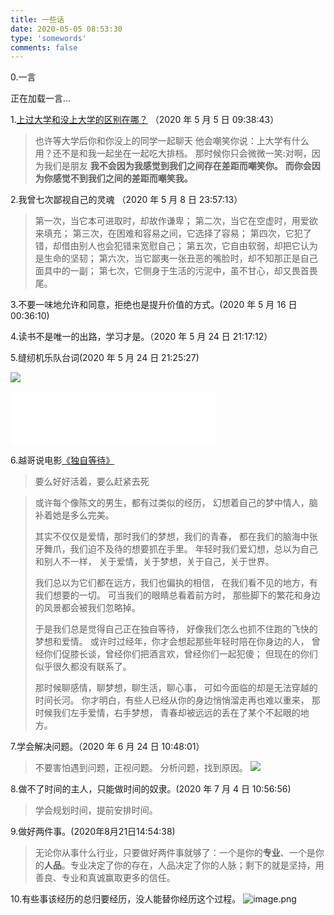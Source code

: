 ```yaml
---
title: 一些话
date: 2020-05-05 08:53:30
type: 'somewords'
comments: false
---
```


<!-- 一言API -->
<!-- 现代写法，推荐 -->
<!-- 兼容低版本浏览器 (包括 IE)，可移除 -->
<script class="pjax-reload" src="https://cdn.jsdelivr.net/npm/bluebird@3/js/browser/bluebird.min.js"></script>
<script class="pjax-reload" src="https://cdn.jsdelivr.net/npm/whatwg-fetch@2.0.3/fetch.min.js"></script>
<!--End-->
<script class="pjax-reload">
  fetch('https://v1.hitokoto.cn')
    .then(function (res){
      return res.json();
    })
    .then(function (data) {
      var hitokoto = document.getElementById('hitokoto');
      hitokoto.innerText = data.hitokoto + '——【' + data.from + '】';
    })
    .catch(function (err) {
      console.error(err);
    })
</script>

0.一言

<p id="hitokoto">正在加载一言...</p>

1.[上过大学和没上大学的区别在哪？](https://www.zhihu.com/question/280100422/answer/566951310) （2020 年 5 月 5 日 09:38:43）

> 也许等大学后你和你没上的同学一起聊天
> 他会嘲笑你说：上大学有什么用？还不是和我一起坐在一起吃大排档。
> 那时候你只会微微一笑:对啊，因为我们是朋友
> **我不会因为我感觉到我们之间存在差距而嘲笑你。** 
> **而你会因为你感觉不到我们之间的差距而嘲笑我。**

2.我曾七次鄙视自己的灵魂 （2020 年 5 月 8 日 23:57:13）

> 第一次，当它本可进取时，却故作谦卑；
> 第二次，当它在空虚时，用爱欲来填充；
> 第三次，在困难和容易之间，它选择了容易；
> 第四次，它犯了错，却借由别人也会犯错来宽慰自己；
> 第五次，它自由软弱，却把它认为是生命的坚韧；
> 第六次，当它鄙夷一张丑恶的嘴脸时，却不知那正是自己面具中的一副；
> 第七次，它侧身于生活的污泥中，虽不甘心，却又畏首畏尾。

3.不要一味地允许和同意，拒绝也是提升价值的方式。(2020 年 5 月 16 日 00:36:10)

4.读书不是唯一的出路，学习才是。（2020 年 5 月 24 日 21:17:12）

5.缝纫机乐队台词(2020 年 5 月 24 日 21:25:27)

![](https://cdn.jsdelivr.net/gh/kitety/blog_img/img/20200923175117.png)

<iframe frameborder="no" border="0" marginwidth="0" marginheight="0" width=330 height=86 src="//music.163.com/outchain/player?type=2&id=512377374&auto=0&height=66"></iframe>

6.越哥说电影[《独自等待》](https://www.youtube.com/watch?v=mi5-1p23hlI)

> 要么好好活着，要么赶紧去死

> 或许每个像陈文的男生，都有过类似的经历，
> 幻想着自己的梦中情人，脑补着她是多么完美。
>
> 其实不仅仅是爱情，那时我们的梦想，我们的青春，
> 都在我们的脑海中张牙舞爪，我们迫不及待的想要抓在手里。
> 年轻时我们爱幻想，总以为自己和别人不一样，
> 关于爱情，关于梦想，关于自己，关于世界。
>
> 我们总以为它们都在远方，我们也偏执的相信，
> 在我们看不见的地方，有我们想要的一切。
> 可当我们的眼睛总看着前方时，
> 那些脚下的繁花和身边的风景都会被我们忽略掉。
>
> 于是我们总是觉得自己正在独自等待，
> 好像我们怎么也抓不住跑的飞快的梦想和爱情。
> 或许时过经年，你才会想起那些年轻时陪在你身边的人，
> 曾经你们促膝长谈，曾经你们把酒言欢，曾经你们一起犯傻；
> 但现在的你们似乎很久都没有联系了。
>
> 那时候聊感情，聊梦想，聊生活，聊心事，
> 可如今面临的却是无法穿越的时间长河。
> 你才明白，有些人已经从你的身边悄悄溜走再也难以重来，
> 那时候我们左手爱情，右手梦想，
> 青春却被远远的丢在了某个不起眼的地方。

7.学会解决问题。（2020 年 6 月 24 日 10:48:01）

> 不要害怕遇到问题，正视问题。
> 分析问题，找到原因。
> ![](https://cdn.jsdelivr.net/gh/kitety/blog_img/img/20200923175138.png)

8.做不了时间的主人，只能做时间的奴隶。(2020 年 7 月 4 日 10:56:56)

> 学会规划时间，提前安排时间。

9.做好两件事。(2020年8月21日14:54:38)
> 无论你从事什么行业，只要做好两件事就够了：一个是你的**专业**、一个是你的**人品**。专业决定了你的存在，人品决定了你的人脉；剩下的就是坚持，用善良、专业和真诚赢取更多的信任。


10.有些事该经历的总归要经历，没人能替你经历这个过程。
![image.png](https://i.loli.net/2020/09/01/EnW7bFfzVRe3Kr2.png)

